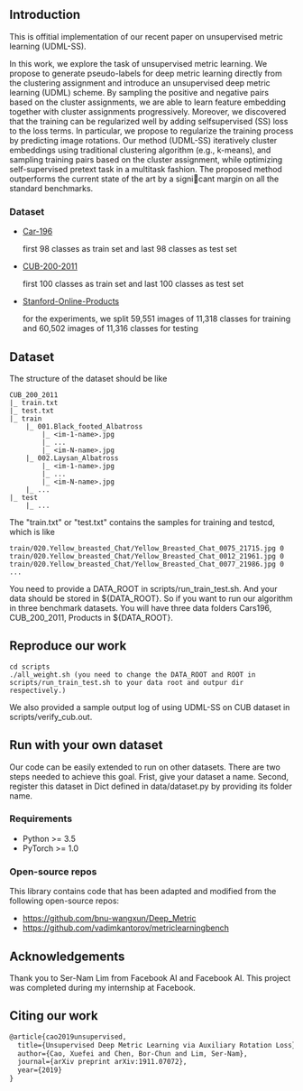 ## Introduction 
This is offitial implementation of our recent paper on unsupervised metric learning (UDML-SS). 

In this work, we explore the task of unsupervised metric
learning. We propose to generate pseudo-labels for deep metric learning
directly from the clustering assignment and introduce an unsupervised
deep metric learning (UDML) scheme. By sampling the positive and negative
pairs based on the cluster assignments, we are able to learn feature
embedding together with cluster assignments progressively. Moreover,
we discovered that the training can be regularized well by adding selfsupervised
(SS) loss to the loss terms. In particular, we propose to regularize
the training process by predicting image rotations. Our method
(UDML-SS) iteratively cluster embeddings using traditional clustering
algorithm (e.g., k-means), and sampling training pairs based on the cluster
assignment, while optimizing self-supervised pretext task in a multitask
fashion. The proposed method outperforms the current state of the
art by a signicant margin on all the standard benchmarks.

### Dataset
- [Car-196](http://ai.stanford.edu/~jkrause/cars/car_devkit.tgz)

   first 98 classes as train set and last 98 classes as test set

- [CUB-200-2011](http://www.vision.caltech.edu/visipedia-data/CUB-200/images.tgz)

  first 100 classes as train set and last 100 classes as test set

- [Stanford-Online-Products](ftp://cs.stanford.edu/cs/cvgl/Stanford_Online_Products.zip)
  
  for the experiments, we split 59,551 images of 11,318 classes for training and 60,502 images of 11,316 classes for testing

## Dataset
The structure of the dataset should be like

```
CUB_200_2011
|_ train.txt
|_ test.txt
|_ train
    |_ 001.Black_footed_Albatross
        |_ <im-1-name>.jpg
        |_ ...
        |_ <im-N-name>.jpg
    |_ 002.Laysan_Albatross 
        |_ <im-1-name>.jpg
        |_ ...
        |_ <im-N-name>.jpg
    |_ ...
|_ test
    |_ ...
```
The "train.txt" or "test.txt" contains the samples for training and testcd, which is like
```
train/020.Yellow_breasted_Chat/Yellow_Breasted_Chat_0075_21715.jpg 0
train/020.Yellow_breasted_Chat/Yellow_Breasted_Chat_0012_21961.jpg 0
train/020.Yellow_breasted_Chat/Yellow_Breasted_Chat_0077_21986.jpg 0
...
```
You need to provide a DATA_ROOT in scripts/run_train_test.sh. And your data should be stored in 
${DATA_ROOT}. So if you want to run our algorithm in three benchmark datasets. You will have three data folders Cars196, CUB_200_2011, Products in ${DATA_ROOT}.

## Reproduce our work
```
cd scripts
./all_weight.sh (you need to change the DATA_ROOT and ROOT in scripts/run_train_test.sh to your data root and outpur dir respectively.)
```
We also provided a sample output log of using UDML-SS on CUB dataset in scripts/verify_cub.out.

## Run with your own dataset
Our code can be easily extended to run on other datasets. There are two steps needed to achieve this goal. Frist, give your dataset a name. Second, register this dataset in Dict defined in data/dataset.py by providing its folder name. 

### Requirements
* Python >= 3.5
* PyTorch >= 1.0

### Open-source repos
This library contains code that has been adapted and modified from the following open-source repos:
- https://github.com/bnu-wangxun/Deep_Metric
- https://github.com/vadimkantorov/metriclearningbench

## Acknowledgements
Thank you to Ser-Nam Lim from Facebook AI and Facebook AI. This project was completed during my internship at Facebook. 

## Citing our work
```latex
@article{cao2019unsupervised,
  title={Unsupervised Deep Metric Learning via Auxiliary Rotation Loss},
  author={Cao, Xuefei and Chen, Bor-Chun and Lim, Ser-Nam},
  journal={arXiv preprint arXiv:1911.07072},
  year={2019}
}
```


 
    
